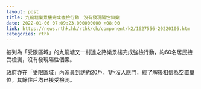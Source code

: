 ```yaml
---
layout: post
title: 九龍塘樂景樓完成強檢行動　沒有發現陽性個案
date: 2022-01-06 07:09:23.000000000 +08:00
link: https://news.rthk.hk/rthk/ch/component/k2/1627556-20220106.htm
categories: rthk
---
```


被列為「受限區域」的九龍塘又一村達之路樂景樓完成強檢行動，約60名居民接受檢測，沒有發現陽性個案。

政府亦在「受限區域」內派員到訪約20戶，1戶沒人應門，經了解後相信為空置單位，其餘住戶均已接受檢測。
